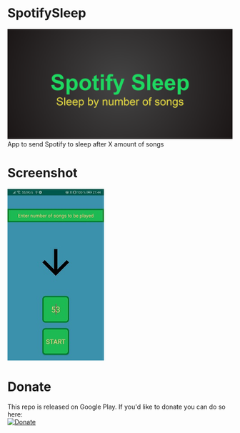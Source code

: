 # SpotifySleep
![feature-graphic](Spotify-Sleep-feature-graphic.png?raw=true "Title")
App to send Spotify to sleep after X amount of songs  
# Screenshot
![Image of app](Screenshot_v1.1.jpg?raw=true "Title")
# Donate
This repo is released on Google Play. If you'd like to donate you can do so here:  
[![Donate](https://img.shields.io/badge/Donate-PayPal-green.svg)](https://www.paypal.com/cgi-bin/webscr?cmd=_s-xclick&hosted_button_id=7LRTVL9LVML5L&source=url)
